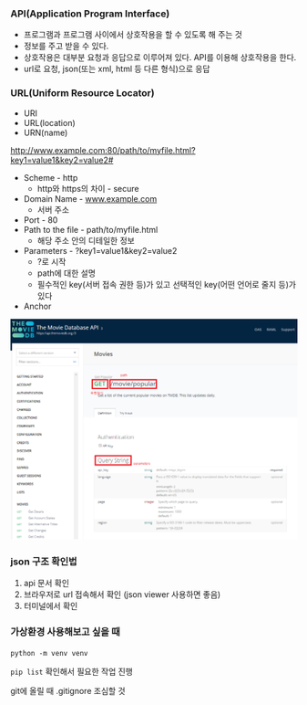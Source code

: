 ### API(Application Program Interface)

- 프로그램과 프로그램 사이에서 상호작용을 할 수 있도록 해 주는 것
- 정보를 주고 받을 수 있다.
- 상호작용은 대부분 요청과 응답으로 이루어져 있다. API를 이용해 상호작용을 한다.
- url로 요청, json(또는 xml, html 등 다른 형식)으로 응답

### URL(Uniform Resource Locator)

- URI
- URL(location)
- URN(name)

http://www.example.com:80/path/to/myfile.html?key1=value1&key2=value2#

- Scheme - http
    - http와 https의 차이 - secure
- Domain Name - www.example.com
    - 서버 주소
- Port - 80
- Path to the file - path/to/myfile.html
    - 해당 주소 안의 디테일한 정보
- Parameters - ?key1=value1&key2=value2
    - ?로 시작
    - path에 대한 설명
    - 필수적인 key(서버 접속 권한 등)가 있고 선택적인 key(어떤 언어로 줄지 등)가 있다
- Anchor

![캡처.PNG](./images/api_docs_01.png)

### json 구조 확인법

1. api 문서 확인
2. 브라우저로 url 접속해서 확인 (json viewer 사용하면 좋음)
3. 터미널에서 확인

### 가상환경 사용해보고 싶을 때

`python -m venv venv`

`pip list` 확인해서 필요한 작업 진행

git에 올릴 때 .gitignore 조심할 것